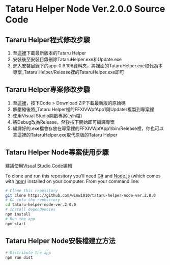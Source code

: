 # Tataru Helper Node Ver.2.0.0 Source Code

## Tararu Helper程式修改步驟

1. 至[這裡](https://github.com/NightlyRevenger/TataruHelper/releases)下載最新版本的Tataru Helper
2. 安裝後至安裝目錄刪除TataruHelper.exe和Update.exe
3. 進入安裝目錄下的app-0.9.106資料夾，將裡面的TataruHelper.exe取代為本專案_Tataru Helper/Release裡的TataruHelper.exe即可

## Tararu Helper專案修改步驟

1. 至[這裡](https://github.com/NightlyRevenger/TataruHelper)，按下Code > Download ZIP下載最新版的原始碼
2. 解壓縮後將_Tataru Helper裡的FFXIVWpfApp1與Updater複製到專案裡
3. 使用Visual Studio開啟專案(.sln檔)
4. 將Debug改為Release，然後按下開始即可編譯專案
5. 編譯好的.exe檔會存放在專案裡的FFXIVWpfApp1/bin/Release裡，你也可以拿這裡的TataruHelper.exe取代原版的Tataru Helper

## Tataru Helper Node專案使用步驟

建議使用[Visual Studio Code](https://code.visualstudio.com/)編輯

To clone and run this repository you'll need [Git](https://git-scm.com) and [Node.js](https://nodejs.org/en/) (which comes with [npm](http://npmjs.com)) installed on your computer. From your command line:

```bash
# Clone this repository
git clone https://github.com/winw1010/tataru-helper-node-ver.2.0.0
# Go into the repository
cd tataru-helper-node-ver.2.0.0
# Install dependencies
npm install
# Run the app
npm start
```

## Tataru Helper Node安裝檔建立方法

```bash
# Distribute the app
npm run dist
```